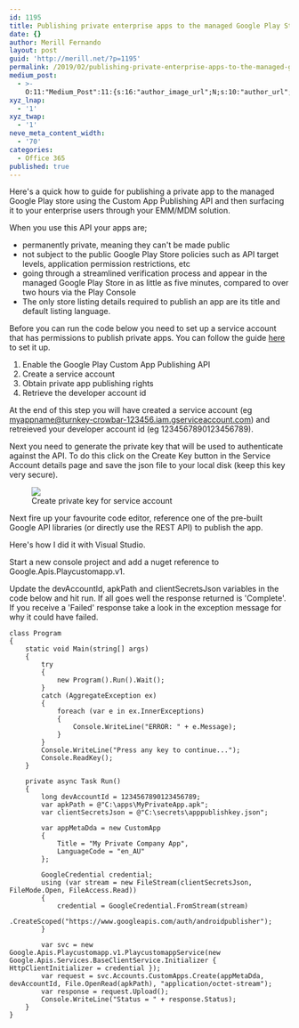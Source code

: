 ```yaml
---
id: 1195
title: Publishing private enterprise apps to the managed Google Play Store
date: {}
author: Merill Fernando
layout: post
guid: 'http://merill.net/?p=1195'
permalink: /2019/02/publishing-private-enterprise-apps-to-the-managed-google-play-store/
medium_post:
  - >-
    O:11:"Medium_Post":11:{s:16:"author_image_url";N;s:10:"author_url";N;s:11:"byline_name";N;s:12:"byline_email";N;s:10:"cross_link";N;s:2:"id";N;s:21:"follower_notification";N;s:7:"license";N;s:14:"publication_id";N;s:6:"status";N;s:3:"url";N;}
xyz_lnap:
  - '1'
xyz_twap:
  - '1'
neve_meta_content_width:
  - '70'
categories:
  - Office 365
published: true
---
```

<!-- wp:paragraph -->
Here's a quick how to guide for publishing a private app to the managed Google Play store using the Custom App Publishing API and then surfacing it to your enterprise users through your EMM/MDM solution.
<!-- /wp:paragraph -->

<!-- wp:paragraph -->
When you use this API your apps are;
<!-- /wp:paragraph -->

<!-- wp:list -->

<ul><li>permanently private, meaning they can't be made public</li><li>not subject to the public Google Play Store policies such as API target levels, application permission restrictions, etc</li><li>going through a streamlined verification process and appear in the managed Google Play Store in as little as five minutes, compared to over two hours via the Play Console </li><li> The only store listing details required to publish an app are its title and default listing language. </li></ul>

<!-- /wp:list -->

<!-- wp:paragraph -->
Before you can run the code below you need to set up a service account that has permissions to publish private apps. You can follow the guide <a href="https://developers.google.com/android/work/play/custom-app-api/get-started">here</a> to set it up.<br>
<!-- /wp:paragraph -->

<!-- wp:list {"ordered":true} -->

<ol><li>Enable the Google Play Custom App Publishing API</li><li>Create a service account</li><li>Obtain private app publishing rights</li><li>Retrieve the developer account id</li></ol>

<!-- /wp:list -->

<!-- wp:paragraph -->
At the end of this step you will have created a service account (eg myappname@turnkey-crowbar-123456.iam.gserviceaccount.com) and retreieved your developer account id (eg 1234567890123456789).
<!-- /wp:paragraph -->

<!-- wp:paragraph -->
Next you need to generate the private key that will be used to authenticate against the API. To do this click on the Create Key button in the Service Account details page and save the json file to your local disk (keep this key very secure).
<!-- /wp:paragraph -->

<!-- wp:image {"id":1196} -->
<figure class="wp-block-image"><img src="http://merill.net/wp-content/uploads/2019/02/GoogleApiJson-1024x686.png" alt=" " class="wp-image-1196"/>

<figcaption>Create private key for service account</figcaption>

</figure>
<!-- /wp:image -->

<!-- wp:paragraph -->
Next fire up your favourite code editor, reference one of the pre-built Google API libraries (or directly use the REST API) to publish the app.
<!-- /wp:paragraph -->

<!-- wp:paragraph -->
Here's how I did it with Visual Studio.
<!-- /wp:paragraph -->

<!-- wp:paragraph -->
Start a new console project and add a nuget reference to Google.Apis.Playcustomapp.v1.
<!-- /wp:paragraph -->

<!-- wp:paragraph -->
Update the devAccountId, apkPath and clientSecretsJson variables in the code below and hit run. If all goes well the response returned is 'Complete'. If you receive a 'Failed' response take a look in the exception message for why it could have failed.
<!-- /wp:paragraph -->

<!-- wp:code -->

	class Program
    {
        static void Main(string[] args)
        {
            try
            {
                new Program().Run().Wait();
            }
            catch (AggregateException ex)
            {
                foreach (var e in ex.InnerExceptions)
                {
                    Console.WriteLine("ERROR: " + e.Message);
                }
            }
            Console.WriteLine("Press any key to continue...");
            Console.ReadKey();
        }

        private async Task Run()
        {
            long devAccountId = 1234567890123456789;
            var apkPath = @"C:\apps\MyPrivateApp.apk";
            var clientSecretsJson = @"C:\secrets\apppublishkey.json";

            var appMetaDda = new CustomApp
            {
                Title = "My Private Company App",
                LanguageCode = "en_AU"
            };

            GoogleCredential credential;
            using (var stream = new FileStream(clientSecretsJson, FileMode.Open, FileAccess.Read))
            {
                credential = GoogleCredential.FromStream(stream)
                    .CreateScoped("https://www.googleapis.com/auth/androidpublisher");
            }
          
            var svc = new Google.Apis.Playcustomapp.v1.PlaycustomappService(new Google.Apis.Services.BaseClientService.Initializer { HttpClientInitializer = credential });
            var request = svc.Accounts.CustomApps.Create(appMetaDda, devAccountId, File.OpenRead(apkPath), "application/octet-stream");
            var response = request.Upload();
            Console.WriteLine("Status = " + response.Status);
        }
    }
	
<!-- /wp:code -->
